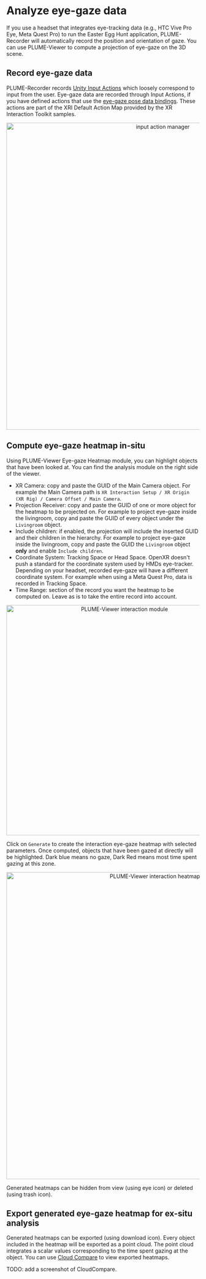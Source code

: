 # Analyze eye-gaze data
If you use a headset that integrates eye-tracking data (e.g., HTC Vive Pro Eye, Meta Quest Pro) to run the Easter Egg Hunt application, PLUME-Recorder will automatically record the position and orientation of gaze. You can use PLUME-Viewer to compute a projection of eye-gaze on the 3D scene.

## Record eye-gaze data
PLUME-Recorder records [Unity Input Actions](https://docs.unity3d.com/Packages/com.unity.inputsystem@1.8/manual/Actions.html) which loosely correspond to input from the user. Eye-gaze data are recorded through Input Actions, if you have defined actions that use the [eye-gaze pose data bindings](https://docs.unity3d.com/Packages/com.unity.xr.openxr@1.10/manual/features/eyegazeinteraction.html). These actions are part of the XRI Default Action Map provided by the XR Interaction Toolkit samples.

<p align="center">
    <img src="../images/input_action_manager.png" alt="input action manager" width="800"/>
</p>

## Compute eye-gaze heatmap in-situ
Using PLUME-Viewer Eye-gaze Heatmap module, you can highlight objects that have been looked at. You can find the analysis module on the right side of the viewer.

* XR Camera: copy and paste the GUID of the Main Camera object. For example the Main Camera path is `XR Interaction Setup / XR Origin (XR Rig) / Camera Offset / Main Camera`.
* Projection Receiver: copy and paste the GUID of one or more object for the heatmap to be projected on. For example to project eye-gaze inside the livingroom, copy and paste the GUID of every object under the `Livingroom` object.
* Include children: if enabled, the projection will include the inserted GUID and their children in the hierarchy. For example to project eye-gaze inside the livingroom, copy and paste the GUID the `Livingroom` object __only__ and enable `Include children`.
* Coordinate System: Tracking Space or Head Space. OpenXR doesn't push a standard for the coordinate system used by HMDs eye-tracker. Depending on your headset, recorded eye-gaze will have a different coordinate system. For example when using a Meta Quest Pro, data is recorded in Tracking Space.
* Time Range: section of the record you want the heatmap to be computed on. Leave as is to take the entire record into account.

<p align="center">
    <img src="../images/eye_gaze_heatmap.png" alt="PLUME-Viewer interaction module" width="600"/>
</p>

Click on `Generate` to create the interaction eye-gaze heatmap with selected parameters. Once computed, objects that have been gazed at directly will be highlighted. Dark blue means no gaze, Dark Red means most time spent gazing at this zone.

<p align="center">
    <img src="../images/eye_gaze_heatmap_result.png" alt="PLUME-Viewer interaction heatmap result" width="800"/>
</p>

Generated heatmaps can be hidden from view (using eye icon) or deleted (using trash icon).

## Export generated eye-gaze heatmap for ex-situ analysis
Generated heatmaps can be exported (using download icon). Every object included in the heatmap will be exported as a point cloud. The point cloud integrates a scalar values corresponding to the time spent gazing at the object. You can use [Cloud Compare](https://www.danielgm.net/cc/) to view exported heatmaps.

TODO: add a screenshot of CloudCompare.